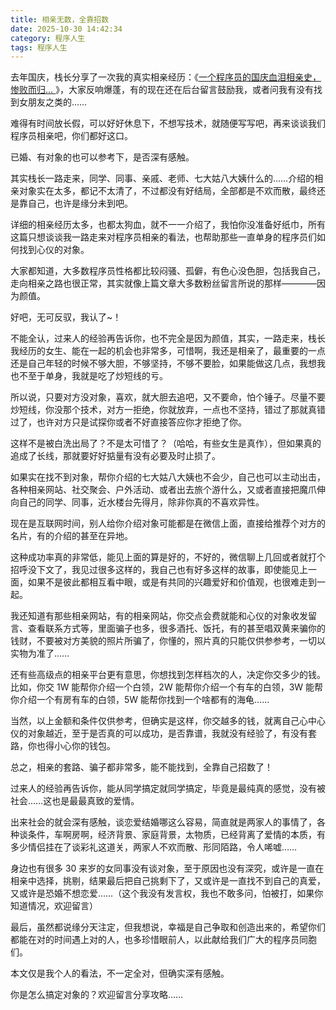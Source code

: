 ```yaml
---
title: 相亲无数，全靠招数
date: 2025-10-30 14:42:34
category: 程序人生
tags: 程序人生
---
```


去年国庆，栈长分享了一次我的真实相亲经历：《[一个程序员的国庆血泪相亲史，惨败而归…
](https://mp.weixin.qq.com/s/6mozIg_mi4yIU02jg61CSQ)》，大家反响爆蓬，有的现在还在后台留言鼓励我，或者问我有没有找到女朋友之类的……

难得有时间放长假，可以好好休息下，不想写技术，就随便写写吧，再来谈谈我们程序员相亲吧，你们都好这口。

已婚、有对象的也可以参考下，是否深有感触。

其实栈长一路走来，同学、同事、亲戚、老师、七大姑八大姨什么的……介绍的相亲对象实在太多，都记不太清了，不过都没有好结局，全部都是不欢而散，最终还是靠自己，也许是缘分未到吧。

详细的相亲经历太多，也都太狗血，就不一一介绍了，我怕你没准备好纸巾，所有这篇只想谈谈我一路走来对程序员相亲的看法，也帮助那些一直单身的程序员们如何找到心仪的对象。

大家都知道，大多数程序员性格都比较闷骚、孤僻，有色心没色胆，包括我自己，走向相亲之路也很正常，其实就像上篇文章大多数粉丝留言所说的那样————因为颜值。

好吧，无可反驭，我认了~！

不能全认，过来人的经验再告诉你，也不完全是因为颜值，其实，一路走来，栈长我经历的女生、能在一起的机会也非常多，可惜啊，我还是相亲了，最重要的一点还是自己年轻的时候不够大胆，不够坚持，不够不要脸，如果能做这几点，我想我也不至于单身，我就是吃了炒短线的亏。

所以说，只要对方没对象，喜欢，就大胆去追吧，又不要命，怕个锤子。尽量不要炒短线，你没那个技术，对方一拒绝，你就放弃，一点也不坚持，错过了那就真错过了，也许对方只是试探你或者不好直接答应你才拒绝了你。

这样不是被白洗出局了？不是太可惜了？（哈哈，有些女生是真作），但如果真的追成了长线，那就要好好掂量有没有必要及时止损了。

如果实在找不到对象，帮你介绍的七大姑八大姨也不会少，自己也可以主动出击，各种相亲网站、社交聚会、户外活动、或者出去旅个游什么，又或者直接把魔爪伸向自己的同学、同事，近水楼台先得月，除非你真的不喜欢异性。

现在是互联网时间，别人给你介绍对象可能都是在微信上面，直接给推荐个对方的名片，有的介绍的甚至在异地。

这种成功率真的非常低，能见上面的算是好的，不好的，微信聊上几回或者就打个招呼没下文了，我见过很多这样的，我自己也有好多这样的故事，即使能见上一面，如果不是彼此都相互看中眼，或是有共同的兴趣爱好和价值观，也很难走到一起。

我还知道有那些相亲网站，有的相亲网站，你交点会费就能和心仪的对象收发留言、查看联系方式等，里面骗子也多，很多酒托、饭托，有的甚至唱双黄来骗你的钱财，不要被对方美貌的照片所骗了，你懂的，照片真的只能仅供参参考，一切以实物为准了……

还有些高级点的相亲平台更有意思，你想找到怎样档次的人，决定你交多少的钱。比如，你交 1W 能帮你介绍一个白领，2W 能帮你介绍一个有车的白领，3W 能帮你介绍一个有房有车的白领，5W 能帮你找到一个啥都有的海龟……

当然，以上金额和条件仅供参考，但确实是这样，你交越多的钱，就离自己心中心仪的对象越近，至于是否真的可以成功，是否靠谱，我就没有经验了，有没有套路，你也得小心你的钱包。

总之，相亲的套路、骗子都非常多，能不能找到，全靠自己招数了！

过来人的经验再告诉你，能从同学搞定就同学搞定，毕竟是最纯真的感觉，没有被社会……这也是最最真致的爱情。

出来社会的就会深有感触，谈恋爱结婚哪这么容易，简直就是两家人的事情了，各种谈条件，车啊房啊，经济背景、家庭背景，太物质，已经背离了爱情的本质，有多少情侣挂在了谈彩礼这道关，两家人不欢而散、形同陌路，令人唏嘘……

身边也有很多 30 来岁的女同事没有谈对象，至于原因也没有深究，或许是一直在相亲中选择，挑剔，结果最后把自己挑剩下了，又或许是一直找不到自己的真爱，又或许是恐婚不想恋爱……（这个我没有发言权，我也不敢多问，怕被打，如果你知道情况，欢迎留言）

最后，虽然都说缘分天注定，但我想说，幸福是自己争取和创造出来的，希望你们都能在对的时间遇上对的人，也多珍惜眼前人，以此献给我们广大的程序员同胞们。

本文仅是我个人的看法，不一定全对，但确实深有感触。

你是怎么搞定对象的？欢迎留言分享攻略……